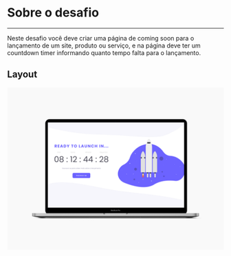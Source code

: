 # Sobre o desafio

---

Neste desafio você deve criar uma página de coming soon para o lançamento de um site, produto ou serviço, e na página deve ter um countdown timer informando quanto tempo falta para o lançamento.
## Layout

<img src="./Base_countdown.png" >
